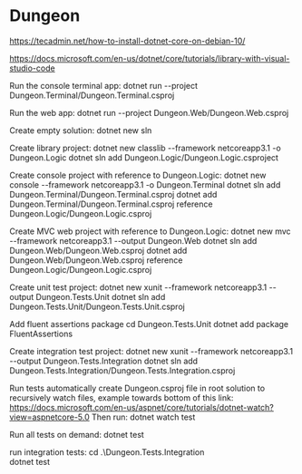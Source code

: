 # Dungeon
https://tecadmin.net/how-to-install-dotnet-core-on-debian-10/


https://docs.microsoft.com/en-us/dotnet/core/tutorials/library-with-visual-studio-code

Run the console terminal app:
dotnet run --project Dungeon.Terminal/Dungeon.Terminal.csproj

Run the web app:
dotnet run --project Dungeon.Web/Dungeon.Web.csproj


Create empty solution:
dotnet new sln

Create library project:
dotnet new classlib --framework netcoreapp3.1 -o Dungeon.Logic
dotnet sln add Dungeon.Logic/Dungeon.Logic.csproject

Create console project with reference to Dungeon.Logic:
dotnet new console --framework netcoreapp3.1 -o Dungeon.Terminal
dotnet sln add Dungeon.Terminal/Dungeon.Terminal.csproj
dotnet add Dungeon.Terminal/Dungeon.Terminal.csproj reference Dungeon.Logic/Dungeon.Logic.csproj

Create MVC web project with reference to Dungeon.Logic:
dotnet new mvc --framework netcoreapp3.1 --output Dungeon.Web
dotnet sln add Dungeon.Web/Dungeon.Web.csproj
dotnet add Dungeon.Web/Dungeon.Web.csproj reference Dungeon.Logic/Dungeon.Logic.csproj

Create unit test project:
dotnet new xunit --framework netcoreapp3.1 --output Dungeon.Tests.Unit
dotnet sln add Dungeon.Tests.Unit/Dungeon.Tests.Unit.csproj

Add fluent assertions package
cd Dungeon.Tests.Unit
dotnet add package FluentAssertions

Create integration test project:
dotnet new xunit --framework netcoreapp3.1 --output Dungeon.Tests.Integration
dotnet sln add Dungeon.Tests.Integration/Dungeon.Tests.Integration.csproj


Run tests automatically
create Dungeon.csproj file in root solution to recursively watch files, example towards bottom of this link:
https://docs.microsoft.com/en-us/aspnet/core/tutorials/dotnet-watch?view=aspnetcore-5.0
Then run:
dotnet watch test

Run all tests on demand:
dotnet test

run integration tests:
cd .\Dungeon.Tests.Integration\
dotnet test


